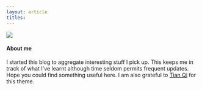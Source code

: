 ```yaml
---
layout: article
titles:
---
```


<!-- <div class="card">
  <div class="card__image">
    <img class="image" src="{{ site.author.avatar }}"/>
  </div>
  <div class="card__content">
    <div class="card__header">
      <h4>About me</h4>
    </div>
    <p>
    I started this blog as an aggregator of my work in data science and computing over the years.
    </p>
  </div>
</div> -->

<div class="item">
  <div class="item__image">
  <script>
    console.log("{{ site.url}}")
    console.log("{{ site.baseurl}}")
  </script>
    <img class="image image--sm" src="{{ site.baseurl}}{{site.author.avatar }}"/>
  </div>
  <div class="item__content">
    <div class="item__header">
      <h4>About me</h4>
    </div>
    <div class="item__description">
      <p>
      I started this blog to aggregate interesting stuff I pick up. This keeps me in track of what I've learnt although time seldom permits frequent updates. Hope you could find something useful here. I am also grateful to <a href="https://github.com/kitian616/jekyll-TeXt-theme">Tian Qi</a> for this theme.
      </p>
    </div>
  </div>
</div>